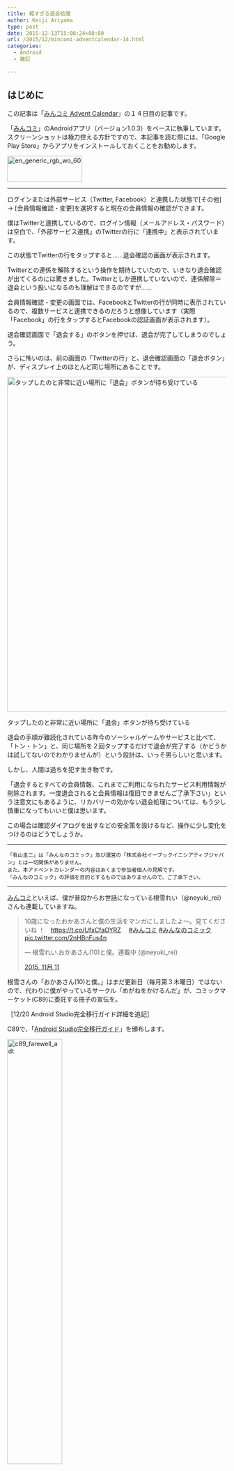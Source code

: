 ```yaml
---
title: 軽すぎる退会処理
author: Keiji Ariyama
type: post
date: 2015-12-13T15:00:24+00:00
url: /2015/12/mincomi-adventcalendar-14.html
categories:
  - Android
  - 雑記

---
```

## はじめに

この記事は「[みんコミ Advent Calendar][1]」の１４日目の記事です。

「[みんコミ][2]」のAndroidアプリ（バージョン1.0.3）をベースに執筆しています。スクリーンショットは極力控える方針ですので、本記事を読む際には、「Google Play Store」からアプリをインストールしておくことをお勧めします。

[<img src="https://blog.keiji.io/wp-content/uploads/2015/12/en_generic_rgb_wo_60.png" alt="en_generic_rgb_wo_60" width="172" height="60" class="aligncenter size-full wp-image-672" />][3]

<!--more-->

* * *

ログインまたは外部サービス（Twitter, Facebook）と連携した状態で[その他] → [会員情報確認・変更]を選択すると現在の会員情報の確認ができます。

僕はTwitterと連携しているので、ログイン情報（メールアドレス・パスワード）は空白で、「外部サービス連携」のTwitterの行に「連携中」と表示されています。

この状態でTwitterの行をタップすると……退会確認の画面が表示されます。

Twitterとの連係を解除するという操作を期待していたので、いきなり退会確認が出てくるのには驚きました。Twitterとしか連携していないので、連係解除＝退会という扱いになるのも理解はできるのですが……

会員情報確認・変更の画面では、FacebookとTwitterの行が同時に表示されているので、複数サービスと連携できるのだろうと想像しています（実際「Facebook」の行をタップするとFacebookの認証画面が表示されます）。

退会確認画面で「退会する」のボタンを押せば、退会が完了してしまうのでしょう。

さらに怖いのは、前の画面の「Twitterの行」と、退会確認画面の「退会ボタン」が、ディスプレイ上のほとんど同じ場所にあることです。

<div id="attachment_887" style="max-width: 1034px" class="wp-caption aligncenter">
  <a href="https://blog.keiji.io/wp-content/uploads/2015/12/mincomi_adventcal_14.002.jpeg"><img src="https://blog.keiji.io/wp-content/uploads/2015/12/mincomi_adventcal_14.002.jpeg" alt="タップしたのと非常に近い場所に「退会」ボタンが待ち受けている" width="1024" height="768" class="size-full wp-image-887" /></a>
  
  <p class="wp-caption-text">
    タップしたのと非常に近い場所に「退会」ボタンが待ち受けている
  </p>
</div>

退会の手順が難読化されている昨今のソーシャルゲームやサービスと比べて、「トン・トン」と、同じ場所を２回タップするだけで退会が完了する（かどうかは試してないのでわかりませんが）という設計は、いっそ男らしいと思います。

しかし、人間は過ちを犯す生き物です。

「退会するとすべての会員情報、これまでご利用になられたサービス利用情報が削除されます。一度退会されると会員情報は復旧できませんご了承下さい」という注意文にもあるように、リカバリーの効かない退会処理については、もう少し慎重になってもいいと僕は思います。

この場合は確認ダイアログを出すなどの安全策を設けるなど、操作に少し変化をつけるのはどうでしょうか。

* * *

    「有山圭二」は「みんなのコミック」及び運営の「株式会社イーブックイニシアティブジャパン」とは一切関係がありません。
    また、本アドベントカレンダーの内容はあくまで参加者個人の見解です。
    「みんなのコミック」の評価を目的とするものではありませんので、ご了承下さい。
    

* * *

[みんコミ][2]といえば、僕が普段からお世話になっている根雪れい（@neyuki_rei）さんも連載していますね。

<blockquote class="twitter-tweet" lang="ja">
  <p lang="ja" dir="ltr">
    10歳になったおかあさんと僕の生活をマンガにしましたよ～。見てくださいね ！　<a href="https://t.co/UfxCfaOYRZ">https://t.co/UfxCfaOYRZ</a>　 <a href="https://twitter.com/hashtag/%E3%81%BF%E3%82%93%E3%82%B3%E3%83%9F?src=hash">#みんコミ</a> <a href="https://twitter.com/hashtag/%E3%81%BF%E3%82%93%E3%81%AA%E3%81%AE%E3%82%B3%E3%83%9F%E3%83%83%E3%82%AF?src=hash">#みんなのコミック</a> <a href="https://t.co/2nHBnFus4n">pic.twitter.com/2nHBnFus4n</a>
  </p>
  
  <p>
    — 根雪れい.おかあさん(10)と僕。連載中 (@neyuki_rei)
  </p>
  
  <p>
    <a href="https://twitter.com/neyuki_rei/status/664369017038110720">2015, 11月 11</a>
  </p>
</blockquote>

根雪さんの「おかあさん(10)と僕。」はまだ更新日（毎月第３木曜日）ではないので、代わりに僕がやっているサークル「めがねをかけるんだ」が、コミックマーケット(C89)に委託する冊子の宣伝を。

［12/20 Android Studio完全移行ガイド詳細を追記］

C89で、「[Android Studio完全移行ガイド][4]」を頒布します。

[<img src="https://blog.keiji.io/wp-content/uploads/2015/12/c89_farewell_adt.png" alt="c89_farewell_adt" width="50%" height="50%" class="aligncenter size-full wp-image-954" />][5]

### どんな内容？

ADT（Android Developer Tools）のプロジェクトをAndroid Studioに移行するための決定版です。

ADTのプロジェクトをAndroid Studioに移行について、準備から実際の手順を、また、Antなどのビルドシステムで実現していた処理をAndroid Studio(Gradle)で実現するにはどのようにすればいいかについて、ユースケース毎にまとめてあります。

表紙・裏表紙は、根雪れい（[@neyuki_rei][6]）さんにお願いしました（なお、中身は普通の技術本です）。

### どこで手に入るの？

コミックマーケット89で頒布します。
  
現在、委託先として決定しているのは、

  * [三日目 東シ-58a TechBooster][7]

です。

そのほかページ数などの詳細については、別エントリでフォローしていく予定です。

また、TechBoosterの頒布する「Sweet Android」にも、Android 6.0の「Fingerprint API」について記事を書いているので、そちらもよろしくお願いします！

* * *

それでは明日、15日の担当は入稿日まであと４日も残されていない「有山圭二」さんです。

よろしくお願いします。

 [1]: http://qiita.com/advent-calendar/2015/mincomi
 [2]: https://www.mincomi.jp
 [3]: https://play.google.com/store/apps/details?id=jp.ebookjapan.mincomi&hl=ja
 [4]: https://blog.keiji.io/2015/12/c89.html
 [5]: https://blog.keiji.io/wp-content/uploads/2015/12/c89_farewell_adt.png
 [6]: https://twitter.com/neyuki_rei
 [7]: https://techbooster.github.io/c89/